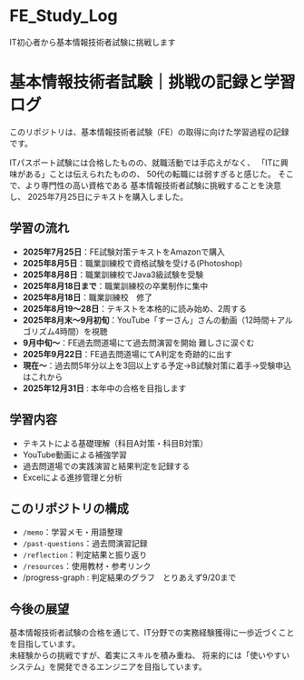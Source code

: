 # FE_Study_Log
IT初心者から基本情報技術者試験に挑戦します

# 基本情報技術者試験｜挑戦の記録と学習ログ

このリポジトリは、基本情報技術者試験（FE）の取得に向けた学習過程の記録です。

ITパスポート試験には合格したものの、就職活動では手応えがなく、
「ITに興味がある」ことは伝えられたものの、
50代の転職には弱すぎると感じた。
そこで、より専門性の高い資格である
基本情報技術者試験に挑戦することを決意し、
2025年7月25日にテキストを購入しました。

## 学習の流れ

- **2025年7月25日**：FE試験対策テキストをAmazonで購入  
- **2025年8月5日**：職業訓練校で資格試験を受ける(Photoshop)  
- **2025年8月8日**：職業訓練校でJava3級試験を受験  
- **2025年8月18日まで**：職業訓練校の卒業制作に集中
- **2025年8月18日**：職業訓練校　修了
- **2025年8月19〜28日**：テキストを本格的に読み始め、2周する　
- **2025年8月末～9月初旬**：YouTube「すーさん」さんの動画（12時間＋アルゴリズム4時間）を視聴 
- **9月中旬〜**：FE過去問道場にて過去問演習を開始  難しさに涙ぐむ
- **2025年9月22日**：FE過去問道場にてA判定を奇跡的に出す 
- **現在〜**：過去問5年分以上を3回以上する予定→B試験対策に着手→受験申込はこれから
- **2025年12月31日** : 本年中の合格を目指します


## 学習内容

- テキストによる基礎理解（科目A対策・科目B対策）
- YouTube動画による補強学習
- 過去問道場での実践演習と結果判定を記録する
- Excelによる進捗管理と分析

## このリポジトリの構成

- `/memo`：学習メモ・用語整理  
- `/past-questions`：過去問演習記録  
- `/reflection`：判定結果と振り返り  
- `/resources`：使用教材・参考リンク
- /progress-graph : 判定結果のグラフ　とりあえず9/20まで

## 今後の展望

基本情報技術者試験の合格を通じて、IT分野での実務経験獲得に一歩近づくことを目指しています。  
未経験からの挑戦ですが、着実にスキルを積み重ね、
将来的には「使いやすいシステム」を開発できるエンジニアを目指しています。
